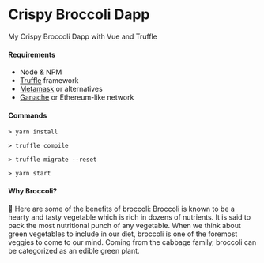 # Crispy Broccoli Dapp

My Crispy Broccoli Dapp with Vue and Truffle

#### Requirements
- Node & NPM
- [Truffle](https://truffleframework.com/) framework
- [Metamask](https://metamask.io/) or alternatives
- [Ganache](https://truffleframework.com/ganache) or Ethereum-like network 

#### Commands
```
> yarn install

> truffle compile

> truffle migrate --reset

> yarn start
```

#### Why Broccoli?
🤔
Here are some of the benefits of broccoli:
Broccoli is known to be a hearty and tasty vegetable which is rich in dozens of nutrients. It is said to pack the most nutritional punch of any vegetable. When we think about green vegetables to include in our diet, broccoli is one of the foremost veggies to come to our mind. Coming from the cabbage family, broccoli can be categorized as an edible green plant. 
 
